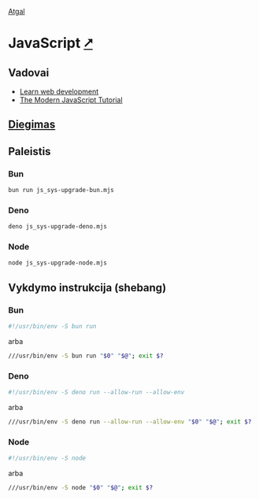 [Atgal](./readme.md)

# JavaScript [&#x2B67;](https://developer.mozilla.org/en-US/docs/Web/JavaScript)

## Vadovai
  
* [Learn web development](https://developer.mozilla.org/en-US/docs/Learn)
* [The Modern JavaScript Tutorial](https://javascript.info/)

## [Diegimas](../install/js_readme.md)

## Paleistis

### Bun

```bash
bun run js_sys-upgrade-bun.mjs
```

### Deno

```bash
deno js_sys-upgrade-deno.mjs
```

### Node

```bash
node js_sys-upgrade-node.mjs
```

## Vykdymo instrukcija (shebang)

### Bun

```bash
#!/usr/bin/env -S bun run
```

arba

```bash
///usr/bin/env -S bun run "$0" "$@"; exit $?
```

### Deno

```bash
#!/usr/bin/env -S deno run --allow-run --allow-env
```

arba

```bash
///usr/bin/env -S deno run --allow-run --allow-env "$0" "$@"; exit $?
```

### Node

```bash
#!/usr/bin/env -S node
```

arba

```bash
///usr/bin/env -S node "$0" "$@"; exit $?
```

